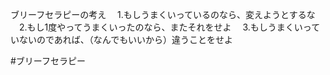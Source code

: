 ブリーフセラピーの考え
　1.もしうまくいっているのなら、変えようとするな
　2.もし1度やってうまくいったのなら、またそれをせよ
　3.もしうまくいっていないのであれば、（なんでもいいから）違うことをせよ
 
 #ブリーフセラピー